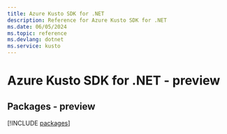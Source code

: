 ```yaml
---
title: Azure Kusto SDK for .NET
description: Reference for Azure Kusto SDK for .NET
ms.date: 06/05/2024
ms.topic: reference
ms.devlang: dotnet
ms.service: kusto
---
```

# Azure Kusto SDK for .NET - preview
## Packages - preview
[!INCLUDE [packages](kusto-index.md)]